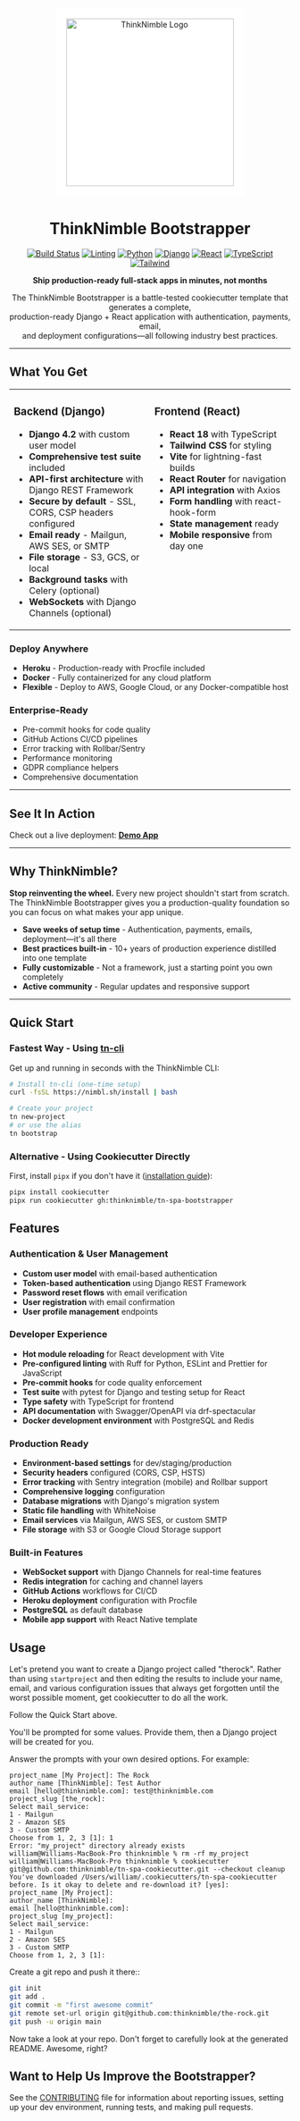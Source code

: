 <div align="center">
  <a href="https://thinknimble.com">
    <img src="https://images.squarespace-cdn.com/content/v1/5fa085940154ad57199d527c/e9075780-7f4f-47cf-abc3-147db5547c95/Group+1370+%281%29.png" alt="ThinkNimble Logo" width="300" style="background: white; padding: 20px; border-radius: 10px;">
  </a>
</div>

<h1 align="center">ThinkNimble Bootstrapper</h1>

<div align="center">

[![Build Status](https://github.com/thinknimble/tn-spa-bootstrapper/actions/workflows/pytest.yml/badge.svg)](https://github.com/thinknimble/tn-spa-bootstrapper/actions/workflows/pytest.yml)
[![Linting](https://github.com/thinknimble/tn-spa-bootstrapper/actions/workflows/linting.yml/badge.svg)](https://github.com/thinknimble/tn-spa-bootstrapper/actions/workflows/linting.yml)
[![Python](https://img.shields.io/badge/Python-3.12-3776AB)](https://www.python.org/)
[![Django](https://img.shields.io/badge/Django-4.2-092E20)](https://www.djangoproject.com/)
[![React](https://img.shields.io/badge/React-18-61DAFB)](https://reactjs.org/)
[![TypeScript](https://img.shields.io/badge/TypeScript-5-3178C6)](https://www.typescriptlang.org/)
[![Tailwind](https://img.shields.io/badge/Tailwind-3-06B6D4)](https://tailwindcss.com/)

</div>

<p align="center">
  <b>Ship production-ready full-stack apps in minutes, not months</b>
</p>

<p align="center">
  The ThinkNimble Bootstrapper is a battle-tested cookiecutter template that generates a complete,<br>
  production-ready Django + React application with authentication, payments, email,<br>
  and deployment configurations—all following industry best practices.
</p>

---

## What You Get

<table>
<tr>
<td width="50%" valign="top">

### Backend (Django)
- **Django 4.2** with custom user model
- **Comprehensive test suite** included
- **API-first architecture** with Django REST Framework
- **Secure by default** - SSL, CORS, CSP headers configured
- **Email ready** - Mailgun, AWS SES, or SMTP
- **File storage** - S3, GCS, or local
- **Background tasks** with Celery (optional)
- **WebSockets** with Django Channels (optional)

</td>
<td width="50%" valign="top">

### Frontend (React)
- **React 18** with TypeScript
- **Tailwind CSS** for styling
- **Vite** for lightning-fast builds
- **React Router** for navigation
- **API integration** with Axios
- **Form handling** with react-hook-form
- **State management** ready
- **Mobile responsive** from day one

</td>
</tr>
</table>

### Deploy Anywhere
- **Heroku** - Production-ready with Procfile included
- **Docker** - Fully containerized for any cloud platform
- **Flexible** - Deploy to AWS, Google Cloud, or any Docker-compatible host

### Enterprise-Ready
- Pre-commit hooks for code quality
- GitHub Actions CI/CD pipelines
- Error tracking with Rollbar/Sentry
- Performance monitoring
- GDPR compliance helpers
- Comprehensive documentation

---

## See It In Action

Check out a live deployment: **[Demo App](https://tn-spa-bootstrapper-staging.herokuapp.com/)**

---

## Why ThinkNimble?

**Stop reinventing the wheel.** Every new project shouldn't start from scratch. The ThinkNimble Bootstrapper gives you a production-quality foundation so you can focus on what makes your app unique.

- **Save weeks of setup time** - Authentication, payments, emails, deployment—it's all there
- **Best practices built-in** - 10+ years of production experience distilled into one template
- **Fully customizable** - Not a framework, just a starting point you own completely
- **Active community** - Regular updates and responsive support

---

## Quick Start

### Fastest Way - Using [tn-cli](https://github.com/thinknimble/tn-cli)

Get up and running in seconds with the ThinkNimble CLI:

```bash
# Install tn-cli (one-time setup)
curl -fsSL https://nimbl.sh/install | bash

# Create your project
tn new-project
# or use the alias
tn bootstrap
```

### Alternative - Using Cookiecutter Directly

First, install `pipx` if you don't have it ([installation guide](https://pipx.pypa.io/stable/installation/#installing-pipx)):

```bash
pipx install cookiecutter
pipx run cookiecutter gh:thinknimble/tn-spa-bootstrapper
```

## Features

### Authentication & User Management
- **Custom user model** with email-based authentication
- **Token-based authentication** using Django REST Framework
- **Password reset flows** with email verification
- **User registration** with email confirmation
- **User profile management** endpoints

### Developer Experience
- **Hot module reloading** for React development with Vite
- **Pre-configured linting** with Ruff for Python, ESLint and Prettier for JavaScript
- **Pre-commit hooks** for code quality enforcement
- **Test suite** with pytest for Django and testing setup for React
- **Type safety** with TypeScript for frontend
- **API documentation** with Swagger/OpenAPI via drf-spectacular
- **Docker development environment** with PostgreSQL and Redis

### Production Ready
- **Environment-based settings** for dev/staging/production
- **Security headers** configured (CORS, CSP, HSTS)
- **Error tracking** with Sentry integration (mobile) and Rollbar support
- **Comprehensive logging** configuration
- **Database migrations** with Django's migration system
- **Static file handling** with WhiteNoise
- **Email services** via Mailgun, AWS SES, or custom SMTP
- **File storage** with S3 or Google Cloud Storage support

### Built-in Features
- **WebSocket support** with Django Channels for real-time features
- **Redis integration** for caching and channel layers
- **GitHub Actions** workflows for CI/CD
- **Heroku deployment** configuration with Procfile
- **PostgreSQL** as default database
- **Mobile app support** with React Native template


## Usage

Let's pretend you want to create a Django project called "therock". Rather than using `startproject` and then editing the results to include your name, email, and various configuration issues that always get forgotten until the worst possible moment, get cookiecutter to do all the work.

Follow the Quick Start above.

You'll be prompted for some values. Provide them, then a Django project will be created for you.

Answer the prompts with your own desired options. For example:

    project_name [My Project]: The Rock
    author_name [ThinkNimble]: Test Author
    email [hello@thinknimble.com]: test@thinknimble.com
    project_slug [the_rock]:
    Select mail_service:
    1 - Mailgun
    2 - Amazon SES
    3 - Custom SMTP
    Choose from 1, 2, 3 [1]: 1
    Error: "my_project" directory already exists
    william@Williams-MacBook-Pro thinknimble % rm -rf my_project
    william@Williams-MacBook-Pro thinknimble % cookiecutter git@github.com:thinknimble/tn-spa-cookiecutter.git --checkout cleanup
    You've downloaded /Users/william/.cookiecutters/tn-spa-cookiecutter before. Is it okay to delete and re-download it? [yes]:
    project_name [My Project]:
    author_name [ThinkNimble]:
    email [hello@thinknimble.com]:
    project_slug [my_project]:
    Select mail_service:
    1 - Mailgun
    2 - Amazon SES
    3 - Custom SMTP
    Choose from 1, 2, 3 [1]:

Create a git repo and push it there::

```bash
git init
git add .
git commit -m "first awesome commit"
git remote set-url origin git@github.com:thinknimble/the-rock.git
git push -u origin main
```

Now take a look at your repo. Don't forget to carefully look at the generated README. Awesome, right?

## Want to Help Us Improve the Bootstrapper?

See the [CONTRIBUTING] file for information about reporting issues, setting up your dev environment, running tests, and making pull requests.

[CONTRIBUTING]: ./CONTRIBUTING.md
